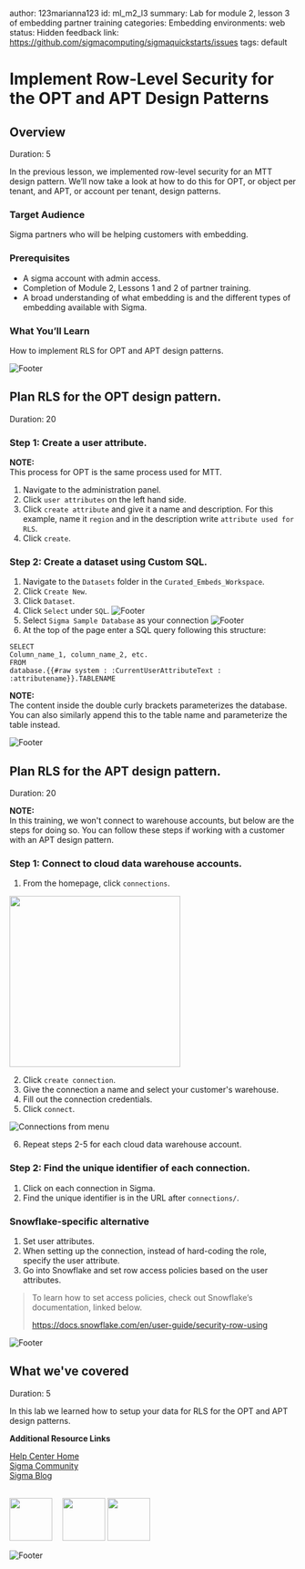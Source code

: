 author: 123marianna123
id: ml_m2_l3
summary: Lab for module 2, lesson 3 of embedding partner training
categories: Embedding
environments: web
status: Hidden
feedback link: https://github.com/sigmacomputing/sigmaquickstarts/issues
tags: default

<!-- 
SETTING THE AVAILABLE CATEGORIES WILL MAKE YOUR QUICKSTART PART OF A GROUP THAT USERS CAN FILTER ON IN THE QUICKSTART PORTAL.

AVAILABLE CATEGORIES ARE:
Administration
Embedding
Functions
Fundamentals
Partners
Snowflake
Tables (include pivot and input tables for now)
Use-cases

PLEASE REVIEW THE SIGMA QUICKSTART STYLE GUIDE. ALL QUICKSTART SHOULD SHARE A COMMON LOOK AND FEEL. 

YOU MAY WANT TO REVIEW A PUBLISHED GUIDE FIRST SO THAT YOU ARE FAMILIAR WITH HOW COMMON MARKDOWN IS APPLIED YOU CAN ACCESS THE SIGMA QUICKSTART STYLE GUIDE HERE:
http://localhost:8000/guide/sigma-style-guide/index.html?index=..%2F..internal#0
-->

# Implement Row-Level Security for the OPT and APT Design Patterns
<!-- The above name is what appears on the website and is searchable. -->

## Overview 
Duration: 5 
<!--Duration is deprecated and no longer required, however the code still expects to see it so include it for each section. The actual time value does not matter. -->

In the previous lesson, we implemented row-level security for an MTT design pattern. We’ll now take a look at how to do this for OPT, or object per tenant, and APT, or account per tenant, design patterns.


 ### Target Audience
Sigma partners who will be helping customers with embedding.

### Prerequisites
<ul>
  <li>A sigma account with admin access.</li>
  <li>Completion of Module 2, Lessons 1 and 2 of partner training.</li>
  <li>A broad understanding of what embedding is and the different types of embedding available with Sigma.</li>
</ul>

### What You’ll Learn
How to implement RLS for OPT and APT design patterns.

![Footer](assets/sigma_footer.png)
<!-- NOTE: SIGMA LOGO REQUIRED AT END OF EACH ## SECTION -->
<!-- END OF OVERVIEW -->

## **Plan RLS for the OPT design pattern.**
Duration: 20

### Step 1: Create a user attribute.
<aside class="negative">
<strong>NOTE:</strong><br> This process for OPT is the same process used for MTT.
</aside>

1. Navigate to the administration panel.
2. Click `user attributes` on the left hand side. 
3. Click `create attribute` and give it a name and description. For this example, name it `region` and in the description write `attribute used for RLS`.
4. Click `create`.

### Step 2: Create a dataset using Custom SQL.
1. Navigate to the `Datasets` folder in the `Curated_Embeds_Workspace`.
2. Click `Create New`.
3. Click `Dataset`.
4. Click `Select` under `SQL`.
![Footer](assets/m2_l3_step4.png)
5. Select `Sigma Sample Database` as your connection
![Footer](assets/m2_l3_step5.png)
6. At the top of the page enter a SQL query following this structure:

```
SELECT
Column_name_1, column_name_2, etc.
FROM
database.{{#raw system : :CurrentUserAttributeText : :attributename}}.TABLENAME
```
<aside class="negative">
<strong>NOTE:</strong><br> The content inside the double curly brackets parameterizes the database. You can also similarly append this to the table name and parameterize the table instead.
</aside>

![Footer](assets/sigma_footer.png)
<!-- END OF SECTION-->

## **Plan RLS for the APT design pattern.**
Duration: 20

<aside class="negative">
<strong>NOTE:</strong><br> In this training, we won't connect to warehouse accounts, but below are the steps for doing so. You can follow these steps if working with a customer with an APT design pattern.
</aside>

### Step 1: Connect to cloud data warehouse accounts.
1. From the homepage, click `connections`.

<img src="assets/m2_l3_step1apt.png" width="300"/>

2. Click `create connection`.
3. Give the connection a name and select your customer's warehouse.
4. Fill out the connection credentials.
5. Click `connect`.

![Connections from menu](assets/m2_l3_step5apt.png)

6. Repeat steps 2-5 for each cloud data warehouse account.

### Step 2: Find the unique identifier of each connection.
1. Click on each connection in Sigma.
2. Find the unique identifier is in the URL after `connections/`.

### Snowflake-specific alternative
1. Set user attributes.
2. When setting up the connection, instead of hard-coding the role, specify the user attribute.
3. Go into Snowflake and set row access policies based on the user attributes. 

>  To learn how to set access policies, check out Snowflake’s documentation, linked below.
>
> https://docs.snowflake.com/en/user-guide/security-row-using



![Footer](assets/sigma_footer.png)
<!-- END OF SECTION-->


## What we've covered
Duration: 5

In this lab we learned how to setup your data for RLS for the OPT and APT design patterns.

<!-- THE FOLLOWING ADDITIONAL RESOURCES IS REQUIRED AS IS FOR ALL QUICKSTARTS -->
**Additional Resource Links**

[Help Center Home](https://help.sigmacomputing.com/hc/en-us)<br>
[Sigma Community](https://community.sigmacomputing.com/)<br>
[Sigma Blog](https://www.sigmacomputing.com/blog/)<br>
<br>

[<img src="./assets/twitter.jpeg" width="75"/>](https://twitter.com/sigmacomputing)&emsp;
[<img src="./assets/linkedin.png" width="75"/>](https://www.linkedin.com/company/sigmacomputing)
[<img src="./assets/facebook.png" width="75"/>](https://www.facebook.com/sigmacomputing)

![Footer](assets/sigma_footer.png)
<!-- END OF WHAT WE COVERED -->
<!-- END OF QUICKSTART -->